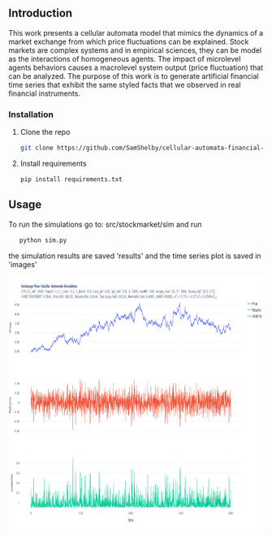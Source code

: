 ## Introduction
This work presents a cellular automata model that mimics the dynamics of a market exchange from which price fluctuations can be explained. Stock markets are complex systems and in empirical sciences, they can be model as the interactions of homogeneous agents. The impact of microlevel agents behaviors causes a macrolevel system output (price fluctuation) that can be analyzed. The purpose of this work is to generate artificial financial time series that exhibit the same styled facts that we observed in real financial instruments.

### Installation

1. Clone the repo
   ```sh
   git clone https://github.com/SamShelby/cellular-automata-financial-market.git
   ```
3. Install requirements
   ```sh
   pip install requirements.txt
   ```
   
<!-- USAGE EXAMPLES -->
## Usage

To run the simulations go to: src/stockmarket/sim 
and run
```sh
   python sim.py
   ```
the simulation results are saved 'results' and the time series plot is saved in 'images'

<a href="https://github.com/SamShelby/cellular-automata-financial-market/blob/main/src/stockmarket/sim/images/sim_rNone_2021_05_14_18-23.png">
    <img src="src/stockmarket/sim/images/sim_rNone_2021_05_14_18-23.png" alt="Simulation" width="1000" height="500">
  </a>
